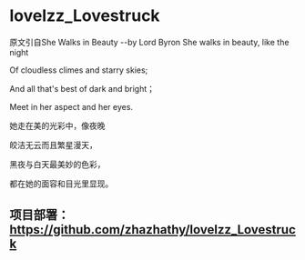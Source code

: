 # lovelzz_Lovestruck 
原文引自She Walks in Beauty --by Lord Byron
She walks in beauty, like the night

Of cloudless climes and starry skies;

And all that's best of dark and bright；

Meet in her aspect and her eyes.

她走在美的光彩中，像夜晚

皎洁无云而且繁星漫天，

黑夜与白天最美妙的色彩，

都在她的面容和目光里显现。
## 项目部署：https://github.com/zhazhathy/lovelzz_Lovestruck